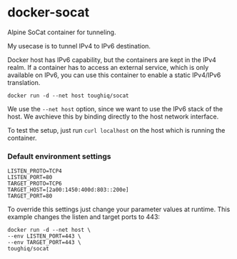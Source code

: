 # docker-socat
Alpine SoCat container for tunneling.

My usecase is to tunnel IPv4 to IPv6 destination. 

Docker host has IPv6 capability, but the containers are kept in the IPv4 realm. If a container has to access an external service, which is only available on IPv6, you can use this container to enable a static IPv4/IPv6 translation.

`docker run -d --net host toughiq/socat`

We use the `--net host` option, since we want to use the IPv6 stack of the host. We avchieve this by binding directly to the host network interface.

To test the setup, just run `curl localhost` on the host which is running the container.

### Default environment settings

	LISTEN_PROTO=TCP4 
	LISTEN_PORT=80 
	TARGET_PROTO=TCP6
	TARGET_HOST=[2a00:1450:400d:803::200e]
	TARGET_PORT=80
  
To override this settings just change your parameter values at runtime. This example changes the listen and target ports to 443:

	docker run -d --net host \
	--env LISTEN_PORT=443 \
	--env TARGET_PORT=443 \
	toughiq/socat
